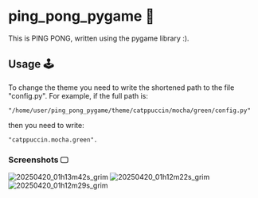 # ping_pong_pygame 👾
This is PING PONG, written using the pygame library :).
## Usage 🕹️
To change the theme you need to write the shortened path to the file "config.py". For example, if the full path is:
```
"/home/user/ping_pong_pygame/theme/catppuccin/mocha/green/config.py"
```
then you need to write: 
```
"catppuccin.mocha.green".
```
### Screenshots 🖵
![20250420_01h13m42s_grim](https://github.com/user-attachments/assets/58ee8e27-95cb-4854-9950-8edfffa822f1)
![20250420_01h12m22s_grim](https://github.com/user-attachments/assets/296bea24-3427-48ea-a411-50f626ca9051)
![20250420_01h12m29s_grim](https://github.com/user-attachments/assets/db13e6ba-831a-4f63-96f0-4fafa3c23d82)
